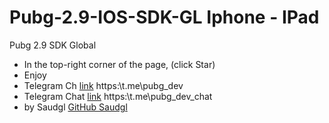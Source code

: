 # Pubg-2.9-IOS-SDK-GL Iphone - IPad
Pubg 2.9 SDK Global 
* In the top-right corner of the page, (click Star)
* Enjoy 
* Telegram Ch [link](https://t.me/pubg_dev) https:\\t.me\pubg_dev
* Telegram Chat [link](https://t.me/pubg_dev_chat) https:\\t.me\pubg_dev_chat
* by Saudgl [GitHub Saudgl](https://github.com/saudgl)
